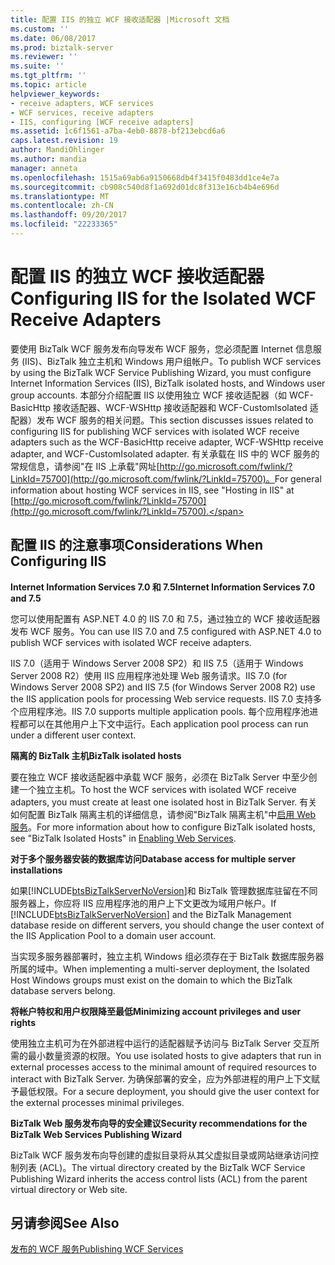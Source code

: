 ```yaml
---
title: 配置 IIS 的独立 WCF 接收适配器 |Microsoft 文档
ms.custom: ''
ms.date: 06/08/2017
ms.prod: biztalk-server
ms.reviewer: ''
ms.suite: ''
ms.tgt_pltfrm: ''
ms.topic: article
helpviewer_keywords:
- receive adapters, WCF services
- WCF services, receive adapters
- IIS, configuring [WCF receive adapters]
ms.assetid: 1c6f1561-a7ba-4eb0-8878-bf213ebcd6a6
caps.latest.revision: 19
author: MandiOhlinger
ms.author: mandia
manager: anneta
ms.openlocfilehash: 1515a69ab6a9150668db4f3415f0483dd1ce4e7a
ms.sourcegitcommit: cb908c540d8f1a692d01dc8f313e16cb4b4e696d
ms.translationtype: MT
ms.contentlocale: zh-CN
ms.lasthandoff: 09/20/2017
ms.locfileid: "22233365"
---
```

# <a name="configuring-iis-for-the-isolated-wcf-receive-adapters"></a><span data-ttu-id="35c7c-102">配置 IIS 的独立 WCF 接收适配器</span><span class="sxs-lookup"><span data-stu-id="35c7c-102">Configuring IIS for the Isolated WCF Receive Adapters</span></span>
<span data-ttu-id="35c7c-103">要使用 BizTalk WCF 服务发布向导发布 WCF 服务，您必须配置 Internet 信息服务 (IIS)、BizTalk 独立主机和 Windows 用户组帐户。</span><span class="sxs-lookup"><span data-stu-id="35c7c-103">To publish WCF services by using the BizTalk WCF Service Publishing Wizard, you must configure Internet Information Services (IIS), BizTalk isolated hosts, and Windows user group accounts.</span></span> <span data-ttu-id="35c7c-104">本部分介绍配置 IIS 以使用独立 WCF 接收适配器（如 WCF-BasicHttp 接收适配器、WCF-WSHttp 接收适配器和 WCF-CustomIsolated 适配器）发布 WCF 服务的相关问题。</span><span class="sxs-lookup"><span data-stu-id="35c7c-104">This section discusses issues related to configuring IIS for publishing WCF services with isolated WCF receive adapters such as the WCF-BasicHttp receive adapter, WCF-WSHttp receive adapter, and WCF-CustomIsolated adapter.</span></span> <span data-ttu-id="35c7c-105">有关承载在 IIS 中的 WCF 服务的常规信息，请参阅"在 IIS 上承载"网址[http://go.microsoft.com/fwlink/?LinkId=75700](http://go.microsoft.com/fwlink/?LinkId=75700)。</span><span class="sxs-lookup"><span data-stu-id="35c7c-105">For general information about hosting WCF services in IIS, see "Hosting in IIS" at [http://go.microsoft.com/fwlink/?LinkId=75700](http://go.microsoft.com/fwlink/?LinkId=75700).</span></span>  
  
## <a name="considerations-when-configuring-iis"></a><span data-ttu-id="35c7c-106">配置 IIS 的注意事项</span><span class="sxs-lookup"><span data-stu-id="35c7c-106">Considerations When Configuring IIS</span></span>  
 <span data-ttu-id="35c7c-107">**Internet Information Services 7.0 和 7.5**</span><span class="sxs-lookup"><span data-stu-id="35c7c-107">**Internet Information Services 7.0 and 7.5**</span></span>  
  
 <span data-ttu-id="35c7c-108">您可以使用配置有 ASP.NET 4.0 的 IIS 7.0 和 7.5，通过独立的 WCF 接收适配器发布 WCF 服务。</span><span class="sxs-lookup"><span data-stu-id="35c7c-108">You can use IIS 7.0 and 7.5 configured with ASP.NET 4.0 to publish WCF services with isolated WCF receive adapters.</span></span>  
  
 <span data-ttu-id="35c7c-109">IIS 7.0（适用于 Windows Server 2008 SP2）和 IIS 7.5（适用于 Windows Server 2008 R2）使用 IIS 应用程序池处理 Web 服务请求。</span><span class="sxs-lookup"><span data-stu-id="35c7c-109">IIS 7.0 (for Windows Server 2008 SP2) and IIS 7.5 (for Windows Server 2008 R2) use the IIS application pools for processing Web service requests.</span></span> <span data-ttu-id="35c7c-110">IIS 7.0 支持多个应用程序池。</span><span class="sxs-lookup"><span data-stu-id="35c7c-110">IIS 7.0 supports multiple application pools.</span></span> <span data-ttu-id="35c7c-111">每个应用程序池进程都可以在其他用户上下文中运行。</span><span class="sxs-lookup"><span data-stu-id="35c7c-111">Each application pool process can run under a different user context.</span></span>  
  
 <span data-ttu-id="35c7c-112">**隔离的 BizTalk 主机**</span><span class="sxs-lookup"><span data-stu-id="35c7c-112">**BizTalk isolated hosts**</span></span>  
  
 <span data-ttu-id="35c7c-113">要在独立 WCF 接收适配器中承载 WCF 服务，必须在 BizTalk Server 中至少创建一个独立主机。</span><span class="sxs-lookup"><span data-stu-id="35c7c-113">To host the WCF services with isolated WCF receive adapters, you must create at least one isolated host in BizTalk Server.</span></span> <span data-ttu-id="35c7c-114">有关如何配置 BizTalk 隔离主机的详细信息，请参阅"BizTalk 隔离主机"中[启用 Web 服务](../core/enabling-web-services.md)。</span><span class="sxs-lookup"><span data-stu-id="35c7c-114">For more information about how to configure BizTalk isolated hosts, see "BizTalk Isolated Hosts" in [Enabling Web Services](../core/enabling-web-services.md).</span></span>  
  
 <span data-ttu-id="35c7c-115">**对于多个服务器安装的数据库访问**</span><span class="sxs-lookup"><span data-stu-id="35c7c-115">**Database access for multiple server installations**</span></span>  
  
 <span data-ttu-id="35c7c-116">如果[!INCLUDE[btsBizTalkServerNoVersion](../includes/btsbiztalkservernoversion-md.md)]和 BizTalk 管理数据库驻留在不同服务器上，你应将 IIS 应用程序池的用户上下文更改为域用户帐户。</span><span class="sxs-lookup"><span data-stu-id="35c7c-116">If [!INCLUDE[btsBizTalkServerNoVersion](../includes/btsbiztalkservernoversion-md.md)] and the BizTalk Management database reside on different servers, you should change the user context of the IIS Application Pool to a domain user account.</span></span>  
  
 <span data-ttu-id="35c7c-117">当实现多服务器部署时，独立主机 Windows 组必须存在于 BizTalk 数据库服务器所属的域中。</span><span class="sxs-lookup"><span data-stu-id="35c7c-117">When implementing a multi-server deployment, the Isolated Host Windows groups must exist on the domain to which the BizTalk database servers belong.</span></span>  
  
 <span data-ttu-id="35c7c-118">**将帐户特权和用户权限降至最低**</span><span class="sxs-lookup"><span data-stu-id="35c7c-118">**Minimizing account privileges and user rights**</span></span>  
  
 <span data-ttu-id="35c7c-119">使用独立主机可为在外部进程中运行的适配器赋予访问与 BizTalk Server 交互所需的最小数量资源的权限。</span><span class="sxs-lookup"><span data-stu-id="35c7c-119">You use isolated hosts to give adapters that run in external processes access to the minimal amount of required resources to interact with BizTalk Server.</span></span> <span data-ttu-id="35c7c-120">为确保部署的安全，应为外部进程的用户上下文赋予最低权限。</span><span class="sxs-lookup"><span data-stu-id="35c7c-120">For a secure deployment, you should give the user context for the external processes minimal privileges.</span></span>  
  
 <span data-ttu-id="35c7c-121">**BizTalk Web 服务发布向导的安全建议**</span><span class="sxs-lookup"><span data-stu-id="35c7c-121">**Security recommendations for the BizTalk Web Services Publishing Wizard**</span></span>  
  
 <span data-ttu-id="35c7c-122">BizTalk WCF 服务发布向导创建的虚拟目录将从其父虚拟目录或网站继承访问控制列表 (ACL)。</span><span class="sxs-lookup"><span data-stu-id="35c7c-122">The virtual directory created by the BizTalk WCF Service Publishing Wizard inherits the access control lists (ACL) from the parent virtual directory or Web site.</span></span>  
  
## <a name="see-also"></a><span data-ttu-id="35c7c-123">另请参阅</span><span class="sxs-lookup"><span data-stu-id="35c7c-123">See Also</span></span>  
 [<span data-ttu-id="35c7c-124">发布的 WCF 服务</span><span class="sxs-lookup"><span data-stu-id="35c7c-124">Publishing WCF Services</span></span>](../core/publishing-wcf-services.md)